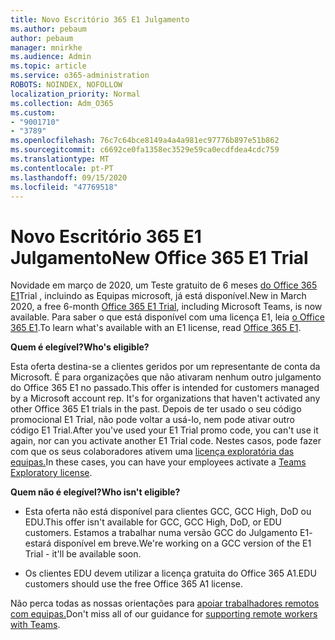 ```yaml
---
title: Novo Escritório 365 E1 Julgamento
ms.author: pebaum
author: pebaum
manager: mnirkhe
ms.audience: Admin
ms.topic: article
ms.service: o365-administration
ROBOTS: NOINDEX, NOFOLLOW
localization_priority: Normal
ms.collection: Adm_O365
ms.custom:
- "9001710"
- "3789"
ms.openlocfilehash: 76c7c64bce8149a4a4a981ec97776b897e51b862
ms.sourcegitcommit: c6692ce0fa1358ec3529e59ca0ecdfdea4cdc759
ms.translationtype: MT
ms.contentlocale: pt-PT
ms.lasthandoff: 09/15/2020
ms.locfileid: "47769518"
---
```

# <a name="new-office-365-e1-trial"></a><span data-ttu-id="923a9-102">Novo Escritório 365 E1 Julgamento</span><span class="sxs-lookup"><span data-stu-id="923a9-102">New Office 365 E1 Trial</span></span>

<span data-ttu-id="923a9-103">Novidade em março de 2020, um Teste gratuito de 6 meses [do Office 365 E1](https://docs.microsoft.com/MicrosoftTeams/e1-trial-license)Trial , incluindo as Equipas microsoft, já está disponível.</span><span class="sxs-lookup"><span data-stu-id="923a9-103">New in March 2020, a free 6-month [Office 365 E1 Trial](https://docs.microsoft.com/MicrosoftTeams/e1-trial-license), including Microsoft Teams, is now available.</span></span> <span data-ttu-id="923a9-104">Para saber o que está disponível com uma licença E1, leia [o Office 365 E1](https://www.microsoft.com/microsoft-365/business/office-365-enterprise-e1-business-software).</span><span class="sxs-lookup"><span data-stu-id="923a9-104">To learn what's available with an E1 license, read [Office 365 E1](https://www.microsoft.com/microsoft-365/business/office-365-enterprise-e1-business-software).</span></span>

<span data-ttu-id="923a9-105">**Quem é elegível?**</span><span class="sxs-lookup"><span data-stu-id="923a9-105">**Who's eligible?**</span></span>

<span data-ttu-id="923a9-106">Esta oferta destina-se a clientes geridos por um representante de conta da Microsoft. É para organizações que não ativaram nenhum outro julgamento do Office 365 E1 no passado.</span><span class="sxs-lookup"><span data-stu-id="923a9-106">This offer is intended for customers managed by a Microsoft account rep. It's for organizations that haven't activated any other Office 365 E1 trials in the past.</span></span> <span data-ttu-id="923a9-107">Depois de ter usado o seu código promocional E1 Trial, não pode voltar a usá-lo, nem pode ativar outro código E1 Trial.</span><span class="sxs-lookup"><span data-stu-id="923a9-107">After you've used your E1 Trial promo code, you can't use it again, nor can you activate another E1 Trial code.</span></span> <span data-ttu-id="923a9-108">Nestes casos, pode fazer com que os seus colaboradores ativem uma [licença exploratória das equipas.](https://docs.microsoft.com/MicrosoftTeams/teams-exploratory)</span><span class="sxs-lookup"><span data-stu-id="923a9-108">In these cases, you can have your employees activate a [Teams Exploratory license](https://docs.microsoft.com/MicrosoftTeams/teams-exploratory).</span></span>

<span data-ttu-id="923a9-109">**Quem não é elegível?**</span><span class="sxs-lookup"><span data-stu-id="923a9-109">**Who isn't eligible?**</span></span>

- <span data-ttu-id="923a9-110">Esta oferta não está disponível para clientes GCC, GCC High, DoD ou EDU.</span><span class="sxs-lookup"><span data-stu-id="923a9-110">This offer isn't available for GCC, GCC High, DoD, or EDU customers.</span></span> <span data-ttu-id="923a9-111">Estamos a trabalhar numa versão GCC do Julgamento E1- estará disponível em breve.</span><span class="sxs-lookup"><span data-stu-id="923a9-111">We're working on a GCC version of the E1 Trial - it'll be available soon.</span></span>

 - <span data-ttu-id="923a9-112">Os clientes EDU devem utilizar a licença gratuita do Office 365 A1.</span><span class="sxs-lookup"><span data-stu-id="923a9-112">EDU customers should use the free Office 365 A1 license.</span></span>

<span data-ttu-id="923a9-113">Não perca todas as nossas orientações para [apoiar trabalhadores remotos com equipas.](https://docs.microsoft.com/MicrosoftTeams/support-remote-work-with-teams)</span><span class="sxs-lookup"><span data-stu-id="923a9-113">Don't miss all of our guidance for [supporting remote workers with Teams](https://docs.microsoft.com/MicrosoftTeams/support-remote-work-with-teams).</span></span>

